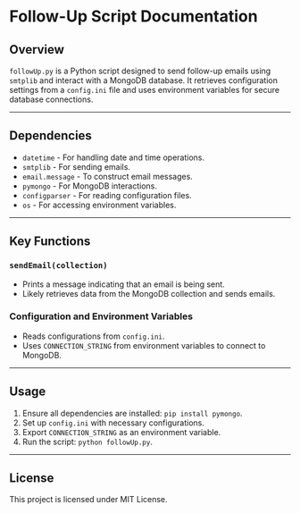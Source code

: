 # Follow-Up Script Documentation

## Overview
`followUp.py` is a Python script designed to send follow-up emails using `smtplib` and interact with a MongoDB database. It retrieves configuration settings from a `config.ini` file and uses environment variables for secure database connections.

---

## Dependencies
- `datetime` - For handling date and time operations.
- `smtplib` - For sending emails.
- `email.message` - To construct email messages.
- `pymongo` - For MongoDB interactions.
- `configparser` - For reading configuration files.
- `os` - For accessing environment variables.

---

## Key Functions

### `sendEmail(collection)`
- Prints a message indicating that an email is being sent.
- Likely retrieves data from the MongoDB collection and sends emails.

### Configuration and Environment Variables
- Reads configurations from `config.ini`.
- Uses `CONNECTION_STRING` from environment variables to connect to MongoDB.

---

## Usage
1. Ensure all dependencies are installed: `pip install pymongo`.
2. Set up `config.ini` with necessary configurations.
3. Export `CONNECTION_STRING` as an environment variable.
4. Run the script: `python followUp.py`.

---

## License
This project is licensed under MIT License.
